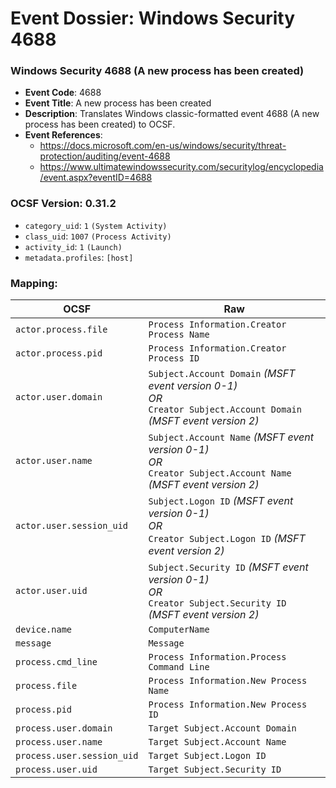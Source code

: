 # Event Dossier: Windows Security 4688
### Windows Security 4688 (A new process has been created)
- **Event Code**: 4688
- **Event Title**: A new process has been created
- **Description**: Translates Windows classic-formatted event 4688 (A new process has been created) to OCSF.
- **Event References**:
  - https://docs.microsoft.com/en-us/windows/security/threat-protection/auditing/event-4688
  - https://www.ultimatewindowssecurity.com/securitylog/encyclopedia/event.aspx?eventID=4688
  
 ### OCSF Version: 0.31.2
 - `category_uid`: `1` `(System Activity)`
 - `class_uid`: `1007` `(Process Activity)`
 - `activity_id`: `1` `(Launch)`
 - `metadata.profiles`: `[host]`
 ### Mapping:
 
| OCSF                       | Raw                                                                                                                      |
| -------------------------- | ------------------------------------------------------------------------------------------------------------------------ |
| `actor.process.file`       | `Process Information.Creator Process Name`                                                                               |
| `actor.process.pid`        | `Process Information.Creator Process ID`                                                                                 |
| `actor.user.domain`        | `Subject.Account Domain` *(MSFT event version 0-1)*<br>_OR_<br>`Creator Subject.Account Domain` *(MSFT event version 2)* |
| `actor.user.name`          | `Subject.Account Name` *(MSFT event version 0-1)*<br>_OR_<br>`Creator Subject.Account Name` *(MSFT event version 2)*     |
| `actor.user.session_uid`   | `Subject.Logon ID` *(MSFT event version 0-1)*<br>_OR_<br>`Creator Subject.Logon ID` *(MSFT event version 2)*             |
| `actor.user.uid`           | `Subject.Security ID` *(MSFT event version 0-1)*<br>_OR_<br>`Creator Subject.Security ID` *(MSFT event version 2)*       |
| `device.name`              | `ComputerName`                                                                                                           |
| `message`                  | `Message`                                                                                                                |
| `process.cmd_line`         | `Process Information.Process Command Line`                                                                               |
| `process.file`             | `Process Information.New Process Name`                                                                                   |
| `process.pid`              | `Process Information.New Process ID`                                                                                     |
| `process.user.domain`      | `Target Subject.Account Domain`                                                                                          |
| `process.user.name`        | `Target Subject.Account Name`                                                                                            |
| `process.user.session_uid` | `Target Subject.Logon ID`                                                                                                |
| `process.user.uid`         | `Target Subject.Security ID`                                                                                             |

